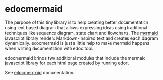 # edocmermaid

The purpose of this tiny library is to help creating better documentation using text based
diagram that allows expressing ideas using traditional techniques like sequence diagram,
state chart and flowcharts. The [mermaid](https://mermaid-js.github.io/mermaid/)
javascript library renders Markdown-inspired text and creates each diagram dynamically. edocmermaid is just a little help to make mermaid happens when writing documentation with edoc tool.

edocmermaid brings two additional modules that include the mermaid javascript library for
each html page created by running edoc.

See [edocmermaid](https://hexdocs.pm/edocmermaid/) documentation.